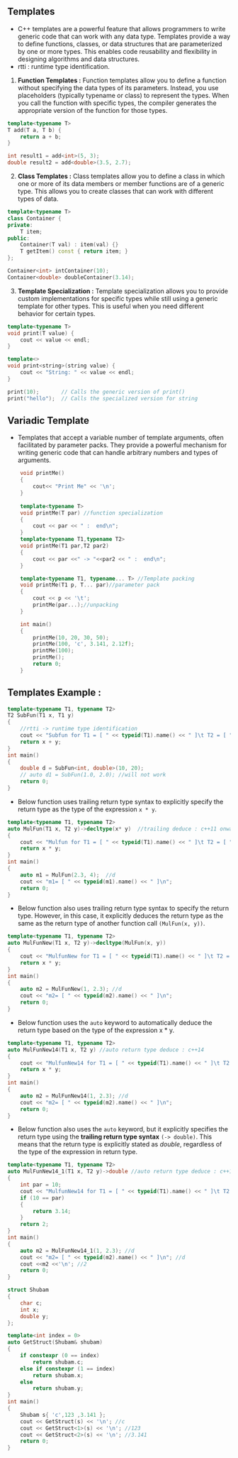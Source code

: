 ## Templates
- C++ templates are a powerful feature that allows programmers to write generic code that can work with any data type. Templates provide a way to define functions, classes, or data structures that are parameterized by one or more types. This enables code reusability and flexibility in designing algorithms and data structures.
- rtti : runtime type identification.


1. **Function Templates :** Function templates allow you to define a function without specifying the data types of its parameters. Instead, you use placeholders (typically typename or class) to represent the types. When you call the function with specific types, the compiler generates the appropriate version of the function for those types.
```cpp
template<typename T>
T add(T a, T b) {
    return a + b;
}

int result1 = add<int>(5, 3);
double result2 = add<double>(3.5, 2.7);
```
2. **Class Templates :** Class templates allow you to define a class in which one or more of its data members or member functions are of a generic type. This allows you to create classes that can work with different types of data.
```cpp
template<typename T>
class Container {
private:
    T item;
public:
    Container(T val) : item(val) {}
    T getItem() const { return item; }
};

Container<int> intContainer(10);
Container<double> doubleContainer(3.14);
```
3. **Template Specialization :** Template specialization allows you to provide custom implementations for specific types while still using a generic template for other types. This is useful when you need different behavior for certain types.
```cpp
template<typename T>
void print(T value) {
    cout << value << endl;
}

template<>
void print<string>(string value) {
    cout << "String: " << value << endl;
}

print(10);       // Calls the generic version of print()
print("hello");  // Calls the specialized version for string
```
## Variadic Template
- Templates that accept a variable number of template arguments, often facilitated by parameter packs. They provide a powerful mechanism for writing generic code that can handle arbitrary numbers and types of arguments.
```cpp
	void printMe()
	{
		cout<< "Print Me" << '\n';
	}
	
	template<typename T>
	void printMe(T par) //function specialization
	{
		cout << par << " :  end\n";
	}
	template<typename T1,typename T2>
	void printMe(T1 par,T2 par2) 
	{
		cout << par <<" -> "<<par2 << " :  end\n";
	}

	template<typename T1, typename... T> //Template packing
	void printMe(T1 p, T... par)//parameter pack
	{
		cout << p << '\t';
		printMe(par...);//unpacking
	}

	int main()
	{
		printMe(10, 20, 30, 50);
		printMe(100, 'c', 3.141, 2.12f);
		printMe(100);
		printMe();
		return 0;
	}
```


## Templates Example : 
```cpp
template<typename T1, typename T2>
T2 SubFun(T1 x, T1 y)
{
	//rtti -> runtime type identification
	cout << "Subfun for T1 = [ " << typeid(T1).name() << " ]\t T2 = [ " << typeid(T2).name() << " ]\n";
	return x + y;
}
int main()
{
	double d = SubFun<int, double>(10, 20);
	// auto d1 = SubFun(1.0, 2.0); //will not work
	return 0;
}
```
- Below function uses trailing return type syntax to explicitly specify the return type as the type of the expression `x * y`.
```cpp
template<typename T1, typename T2>
auto MulFun(T1 x, T2 y)->decltype(x* y)  //trailing deduce : c++11 onwards
{
	cout << "Mulfun for T1 = [ " << typeid(T1).name() << " ]\t T2 = [ " << typeid(T2).name() << " ]\n";
	return x * y;
}
int main()
{
	auto m1 = MulFun(2.3, 4);  //d
	cout << "m1= [ " << typeid(m1).name() << " ]\n";
	return 0;
}
```
- Below function also uses trailing return type syntax to specify the return type. However, in this case, it explicitly deduces the return type as the same as the return type of another function call `(MulFun(x, y))`. 
```cpp
template<typename T1, typename T2>
auto MulFunNew(T1 x, T2 y)->decltype(MulFun(x, y))
{
	cout << "MulfunNew for T1 = [ " << typeid(T1).name() << " ]\t T2 = [ " << typeid(T2).name() << " ]\n";
	return x * y;
}
int main()
{
	auto m2 = MulFunNew(1, 2.3); //d
	cout << "m2= [ " << typeid(m2).name() << " ]\n";
	return 0;
}
```
- Below function uses the `auto` keyword to automatically deduce the return type based on the type of the expression x * y.
```cpp
template<typename T1, typename T2>
auto MulFunNew14(T1 x, T2 y) //auto return type deduce : c++14
{
	cout << "MulfunNew14 for T1 = [ " << typeid(T1).name() << " ]\t T2 = [ " << typeid(T2).name() << " ]\n";
	return x * y;
}
int main()
{
	auto m2 = MulFunNew14(1, 2.3); //d
	cout << "m2= [ " << typeid(m2).name() << " ]\n";
	return 0;
}
```
- Below function also uses the `auto` keyword, but it explicitly specifies the return type using the **trailing return type syntax** `(-> double)`. This means that the return type is explicitly stated as *double*, regardless of the type of the expression in return type.
```cpp
template<typename T1, typename T2>
auto MulFunNew14_1(T1 x, T2 y)->double //auto return type deduce : c++14
{
	int par = 10;
	cout << "MulfunNew14 for T1 = [ " << typeid(T1).name() << " ]\t T2 = [ " << typeid(T2).name() << " ]\n";
	if (10 == par)
	{
		return 3.14;
	}
	return 2;
}
int main()
{
	auto m2 = MulFunNew14_1(1, 2.3); //d
	cout << "m2= [ " << typeid(m2).name() << " ]\n"; //d
	cout <<m2 <<'\n'; //2
	return 0;
}
```
```cpp
struct Shubam
{
	char c;
	int x;
	double y;
};

template<int index = 0>
auto GetStruct(Shubam& shubam)
{
	if constexpr (0 == index)
		return shubam.c;
	else if constexpr (1 == index)
		return shubam.x;
	else
		return shubam.y;
}
int main()
{
	Shubam s{ 'c',123 ,3.141 };
	cout << GetStruct(s) << '\n'; //c
	cout << GetStruct<1>(s) << '\n'; //123 
	cout << GetStruct<2>(s) << '\n'; //3.141
	return 0;
}
```
